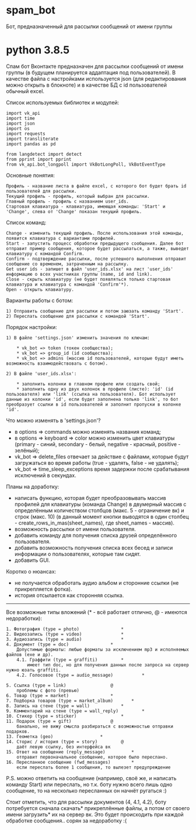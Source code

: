 # spam_bot
Бот, предназначенный для рассылки сообщений от имени группы

# python 3.8.5

Спам бот Вконтакте предназначен для рассылки сообщений от имени группы (в будущем планируется аддаптация под пользователей). В качестве файла с настройками используется json (для редактирования можно открыть в блокноте) и в качестве БД с id пользователей обычный excel.


Список используемых библиотек и модулей:

	import vk_api
	import time
	import json
	import os
	import requests
	import transliterate
	import pandas as pd

	from langdetect import detect
	from pprint import pprint
	from vk_api.bot_longpoll import VkBotLongPoll, VkBotEventType
	

Основные понятия:

	Профиль - название листа в файле excel, с которого бот будет брать id пользователей для рассылки.
	Текущий профиль - профиль, который выбран для рассылки.
	Главный профиль - профиль с названием user_ids.
	Стартовая клавиатура - клавиатура, имеющая команды: 'Start' и 'Change', слева от 'Change' показан текущий профиль.


Список команд:

	Change - изменить текущий профиль. После использования этой команды, появится клавиатура с вариантами профилей.
	Start - запустить процесс обработки предыдущего сообщения. Далее бот отправит пример сообщения, которое будет рассылаться, а также, выведет клавиатуру с командой Confirm.
	Confirm - подтверждение рассылки, после успешного выполнения отправит сообщение со временем, затраченным на рассылку.
	Get user ids - запишет в файл 'user_ids.xlsx' на лист 'user_ids' информацию о всех участниках группы (name, id and link).
	Close - скрыть клавиатуру (не будет появляться только стартовая клавиатура и клавиатура с командой 'Confirm'*).
	Open - открыть клавиатуру.

Варианты работы с ботом:

	1) Отправить сообщение для рассылки и потом заюзать команду 'Start'.
	2) Переслать сообщение для рассылки с командой 'Start'.


Порядок настройки:
	
	1) В файле 'settings.json' изменить значения по ключам:
	
		* vk_bot => token (токен сообщества);
		* vk_bot => group_id (id сообщества);
		* vk_bot => admins (массив id пользователей, которые будут иметь возможность взаимодействовать с ботом).
		
	2) В файле 'user_ids.xlsx':
		
		* заполнить колонки в главном профиле или создать свой;
		* заполнить одну из двух колонок в профиле (листе): 'id' (id пользователя) или 'link' (ссылка на пользователя). Бот использует данные из колонки 'id', если будет заполнена только 'link', то бот преобразует ссылки в id пользователей и заполнит пропуски в колонке 'id'.


Что можно изменять в 'settings.json'?

  * в options => commands можно изменять названия команд;
  * в options => keyboard => color можно изменить цвет клавиатуры (primary - синий, secondary - белый, negative - красный, positive - зелёный);
  * vk_bot => delete_files отвечает за действие с файлами, которые будут загружаться во время работы (true - удалять, false - не удалять);
  * vk_bot => time_sleep_exceptions время задержки после срабатывания исключений в секундах.



Планы на доработку:

  - написать функцию, которая будет преобразовывать массив профилей для клавиатуры (команда Change) в двумерный массив с определённым количеством столбцов (макс. 5 - ограничение вк) и строк (макс. 10) (в данный момент кнопки выводятся в один столбец - create_rows_in_mas(sheet_names), где sheet_names - массив).
  - возможность рассылки от имени пользователя.
  - добавить команду для получения списка друзей определённого пользователя.
  - добавить возможность получения списка всех бесед и записи информации о пользователях, которые там сидят.
  - добавить GUI.



Коротко о нюансах:

- не получается обработать аудио альбом и сторонние ссылки (не прикрепляется фотка).
- история отсылается как сторонняя ссылка.

_____________________________________________________________________________________________________________________

Все возможные типы вложений (* - всё работает отлично, @ - имеются недоработки):

	1. Фотография (type = photo)				*
	2. Видеозапись (type = video)				*
	3. Аудиозапись (type = audio)				*
	4. Документ (type = doc)				*
		Допустимые форматы: любые форматы за исключением mp3 и исполняемых файлов (exe и др).
		4.1. Граффити (type = graffiti)			*
			имеет тип doc, но для получения данных после запроса на сервер нужно юзать graffiti.
		4.2. Голосовое (type = audio_message)	        *
		
	5. Ссылка (type = link) 				@
		проблемы с фото (превью)
	6. Товар (type = market)				*
	7. Подборка товаров (type = market_album)		*
	8. Запись на стене (type = wall)			*
	9. Комментарий на стене (type = wall_reply) 		*
	10. Стикер (type = sticker) 				*
	11. Подарок (type = gift)				@
		банально, не вижу смысла разбираться с возможностью отправки подарков.
	13. Геометка (geo)					*
	14. Сторис / история (type = story)			@
		даёт левую ссылку, без интерфейса вк
	15. Ответ на сообщение (reply_message)			*
		отправит первоначальное сообщение, которое было переслано.
	16. Пересланное сообщение (fwd_messages)		*
		если переслать более 1 сообщения, то вылезет предупреждение
		

P.S. можно ответить на сообщение (например, своё же, и написать команду Start) или переслать, но т.к. боту нужно всего лишь одно сообщение, то на несколько пересланных он начнёт ругаться :)


Стоит отметить, что для рассылки документов (4, 4.1, 4.2), боту потребуется сначала скачать* прикреплённые файлы, а потом от своего имени загрузить* их на сервер вк. Это будет происходить при каждой обработке сообщения.. сорян за недоработку :(

